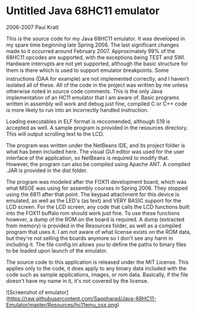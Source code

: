 # Untitled Java 68HC11 emulator
2006-2007 Paul Kratt

This is the source code for my Java 68HC11 emulator. It was developed in my spare time beginning late Spring 2006. The last significant changes made to it occurred around February 2007. Approximately 99% of the 68HC11 opcodes are supported, with the exceptions being TEST and SWI. Hardware interrupts are not yet supported, although the basic structure for them is there which is used to support emulator breakpoints. Some instructions (DAA for example) are not implemented correctly, and I haven't isolated all of these. All of the code in the project was written by me unless otherwise noted in source code comments. This is the only Java implementation of an HC11 emulator that I am aware of. Basic programs written in assembly will work and debug just fine, compiled C or C++ code is more likely to run into an incorrectly handled instruction.

Loading executables in ELF format is reccomended, although S19 is accepted as well. A sample program is provided in the resources directory. This will output scrolling text to the LCD.

The program was written under the NetBeans IDE, and its project folder is what has been included here. The visual GUI editor was used for the user interface of the application, so NetBeans is required to modify that. However, the program can also be compiled using Apache ANT. A compiled .JAR is provided in the dist folder.

The program was modeled after the FOX11 development board, which was what MSOE was using for assembly courses in Spring 2006. They stopped using the 6811 after that point. The keypad attachment for this device is emulated, as well as the LED's (as text) and VERY BASIC support for the LCD screen. For the LCD screen, any code that calls the LCD functions built into the FOX11 buffalo rom should work just fine. To use these functions however, a dump of the ROM on the board is required. A dump (extracted from memory) is provided in the Resources folder, as well as a compiled program that uses it. I am not aware of what license exists on the ROM data, but they're not selling the boards anymore so I don't see any harm in including it. The file config.ini allows you to define the paths to binary files to be loaded upon launch of the emulator.

The source code to this application is released under the MIT License. This applies only to the code, it does apply to any binary data included with the code such as sample applications, images, or rom data. Basically, if the file doesn't have my name in it, it's not covered by the license.

![Screenshot of emulator]
(https://raw.githubusercontent.com/Sappharad/Java-68HC11-Emulator/master/Resources/hc11emu_osx.png)